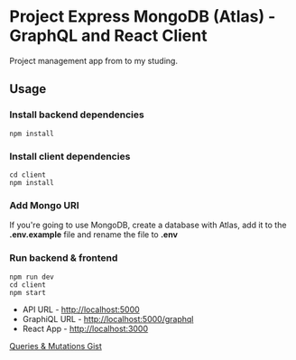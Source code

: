 # Project Express MongoDB (Atlas) - GraphQL and React Client

Project management app from to my studing.

## Usage

### Install backend dependencies

```
npm install
```

### Install client dependencies

```
cd client
npm install
```

### Add Mongo URI

If you're going to use MongoDB, create a database with Atlas, add it to the **.env.example** file and rename the file to **.env**

### Run backend & frontend

```
npm run dev
cd client
npm start
```

- API URL - <http://localhost:5000>
- GraphiQL URL - <http://localhost:5000/graphql>
- React App - <http://localhost:3000>

[Queries & Mutations Gist](https://gist.github.com/rcintra/5e66e55c7f601caaf7366257b14cbc33)

